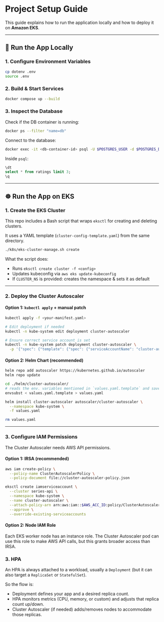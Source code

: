 # Project Setup Guide

This guide explains how to run the application locally and how to deploy it on **Amazon EKS**.

---

## 🚀 Run the App Locally

### 1. Configure Environment Variables

```sh
cp dotenv .env
source .env
```

### 2. Build & Start Services

```sh
docker compose up --build
```

### 3. Inspect the Database

Check if the DB container is running:

```sh
docker ps --filter "name=db"
```

Connect to the database:

```sh
docker exec -it <db-container-id> psql -U $POSTGRES_USER -d $POSTGRES_DB
```

Inside `psql`:

```sql
\dt
select * from ratings limit 3;
\q
```

---

## ☸️ Run the App on EKS

### 1. Create the EKS Cluster

This repo includes a Bash script that wraps `eksctl` for creating and deleting clusters.

It uses a YAML template (`cluster-config-template.yaml`) from the same directory.

```sh
./k8s/eks-cluster-manage.sh create
```

What the script does:

* Runs `eksctl create cluster -f <config>`
* Updates kubeconfig via `aws eks update-kubeconfig`
* If `CLUSTER_NS` is provided: creates the namespace & sets it as default

---

### 2. Deploy the Cluster Autoscaler

#### Option 1: `kubectl apply` + manual patch

```sh
kubectl apply -f <your-manifest.yaml>

# Edit deployment if needed
kubectl -n kube-system edit deployment cluster-autoscaler

# Ensure correct service account is set
kubectl -n kube-system patch deployment cluster-autoscaler \
  -p '{"spec": {"template": {"spec": {"serviceAccountName": "cluster-autoscaler"}}}}'
```

#### Option 2: Helm Chart (recommended)

```sh
helm repo add autoscaler https://kubernetes.github.io/autoscaler
helm repo update

cd ./helm/cluster-autoscaler/
# reads the env. variables mentioned in `values.yaml.template` and saves it as `values.yaml`
envsubst < values.yaml.template > values.yaml

helm install cluster-autoscaler autoscaler/cluster-autoscaler \
  --namespace kube-system \
  -f values.yaml

rm values.yaml
```

---

### 3. Configure IAM Permissions

The Cluster Autoscaler needs AWS API permissions.

#### Option 1: IRSA (recommended)

```sh
aws iam create-policy \
  --policy-name ClusterAutoscalerPolicy \
  --policy-document file://cluster-autoscaler-policy.json

eksctl create iamserviceaccount \
  --cluster series-api \
  --namespace kube-system \
  --name cluster-autoscaler \
  --attach-policy-arn arn:aws:iam::$AWS_ACC_ID:policy/ClusterAutoscalerPolicy \
  --approve \
  --override-existing-serviceaccounts
```

#### Option 2: Node IAM Role

Each EKS worker node has an instance role. The Cluster Autoscaler pod can use this role to make AWS API calls, but this grants broader access than IRSA.


### 3. HPA

An HPA is always attached to a workload, usually a `Deployment` (but it can also target a `ReplicaSet` or `StatefulSet`).



So the flow is:
- Deployment defines your app and a desired replica count.
- HPA monitors metrics (CPU, memory, or custom) and adjusts that replica count up/down.
- Cluster Autoscaler (if needed) adds/removes nodes to accommodate those replicas.
